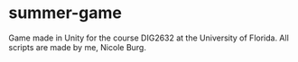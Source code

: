 # summer-game
Game made in Unity for the course DIG2632 at the University of Florida.
All scripts are made by me, Nicole Burg.
